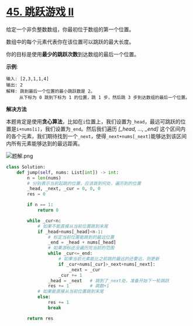# [45. 跳跃游戏 II](https://leetcode-cn.com/problems/jump-game-ii/)

给定一个非负整数数组，你最初位于数组的第一个位置。

数组中的每个元素代表你在该位置可以跳跃的最大长度。

你的目标是使用**最少的跳跃次数**到达数组的最后一个位置。

**示例**:
```
输入: [2,3,1,1,4]
输出: 2
解释: 跳到最后一个位置的最小跳跃数是 2。
     从下标为 0 跳到下标为 1 的位置，跳 1 步，然后跳 3 步到达数组的最后一个位置。
```

**解决方法**

本题肯定是使用**贪心算法**，比如在`i`位置上，我们设置为`_head`，最远可跳跃的位置是`i+nums[i]`，我们设置为`_end`。然后我们遍历 *[_head, ..., _end]* 这个区间内的各个元素，我们期待找到一个`_next`，使得`_next+nums[_next]`能够达到该区间内所有元素能够达到的最远距离。

![题解.png](https://i.loli.net/2021/03/30/fZwQbsI5joiPGxU.png)

```py
class Solution:
    def jump(self, nums: List[int]) -> int:
        n = len(nums)
        # 分别表示当前起跳的位置，应该跳到何处，遍历到的位置
        _head, _next, _cur = 0, 0, 0
        res = 0

        if n == 1:
            return 0

        while _cur<n:
            # 如果不能直接从当前位置跳到末尾
            if _head+nums[_head]<n-1:
                # 标定当前位置能跳到的最远位置
                _end = _head + nums[_head]
                # 如果游标还没遍历完当前的范围
                while _cur<=_end:
                    # 如果当前元素能比之前跳的最远的还要远，则更新
                    if _cur+nums[_cur]>_next+nums[_next]:
                        _next = _cur
                    _cur += 1
                _head = _next   # 跳到了_next处，准备开始下一轮跳跃
                res += 1        # 跳数+1
            # 如果能直接从当前位置跳到末尾
            else:
                res += 1
                break

        return res
```